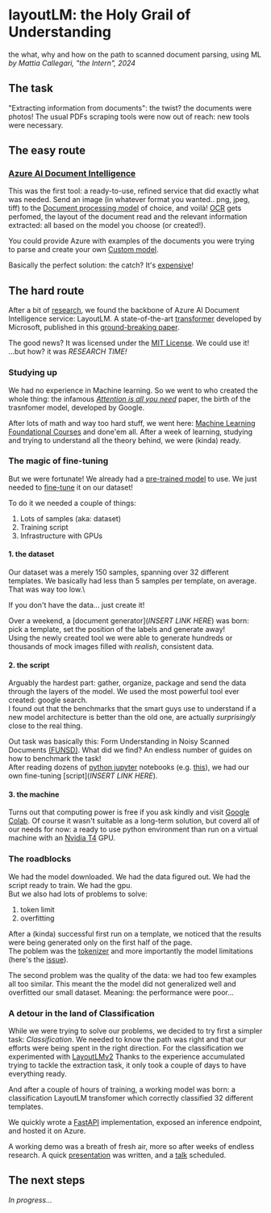 # layoutLM: the Holy Grail of Understanding

the what, why and how on the path to scanned document parsing, using ML \
_by Mattia Callegari, "the Intern", 2024_

## The task

"Extracting information from documents": the twist? the documents were photos!
The usual PDFs scraping tools were now out of reach: new tools were necessary.

## The easy route

### [Azure AI Document Intelligence](https://learn.microsoft.com/en-us/azure/ai-services/document-intelligence/?view=doc-intel-4.0.0&branch=release-build-cogserv-forms-recognizer)

This was the first tool: a ready-to-use, refined service that did exactly what was needed.
Send an image (in whatever format you wanted.. png, jpeg, tiff) to the [Document processing model](https://learn.microsoft.com/en-us/azure/ai-services/document-intelligence/concept-model-overview?view=doc-intel-4.0.0)
of choice, and voilà! [OCR](https://en.wikipedia.org/wiki/Optical_character_recognition) gets perfomed, the layout of the document read and the relevant information extracted: all based on the model you choose (or created!).

You could provide Azure with examples of the documents you were trying to parse and create your own [Custom model](https://learn.microsoft.com/en-us/azure/ai-services/document-intelligence/concept-custom?view=doc-intel-4.0.0).

Basically the perfect solution: the catch? It's [expensive](https://azure.microsoft.com/en-us/pricing/details/ai-document-intelligence/)!

## The hard route

After a bit of [research](https://www.microsoft.com/en-us/research/project/document-ai/), we found the backbone of Azure AI Document Intelligence service: LayoutLM. A state-of-the-art [transformer](https://en.wikipedia.org/wiki/Transformer_(machine_learning_model)) developed by Microsoft, published in this [ground-breaking paper](https://arxiv.org/abs/1912.13318).

The good news? It was licensed under the [MIT License](https://mit-license.org). We could use it! ...but how? it was _RESEARCH TIME!_

### Studying up

We had no experience in Machine learning. So we went to who created the whole thing: the infamous [_Attention is all you need_](https://arxiv.org/abs/1706.03762) paper, the birth of the trasnfomer model, developed by Google.

After lots of math and way too hard stuff, we went here: [Machine Learning Foundational Courses](https://developers.google.com/machine-learning/foundational-courses) and done'em all. After a week of learning, studying and trying to understand all the theory behind, we were (kinda) ready.

### The magic of fine-tuning

But we were fortunate! We already had a [pre-trained model](https://huggingface.co/microsoft/layoutlm-base-uncased) to use. We just needed to [fine-tune](https://en.wikipedia.org/wiki/Fine-tuning_(deep_learning)) it on our dataset!

To do it we needed a couple of things:

1. Lots of samples (aka: dataset)
2. Training script
3. Infrastructure with GPUs

#### 1. the dataset

Our dataset was a merely 150 samples, spanning over 32 different templates. We basically had less than 5 samples per template, on average. That was way too low.\

If you don't have the data... just create it!

Over a weekend, a [document generator](_INSERT LINK HERE_) was born: pick a template, set the position of the labels and generate away! \
Using the newly created tool we were able to generate hundreds or thousands of mock images filled with _realish_, consistent data.

#### 2. the script

Arguably the hardest part: gather, organize, package and send the data through the layers of the model. We used the most powerful tool ever created: google search. \
I found out that the benchmarks that the smart guys use to understand if a new model architecture is better than the old one, are actually _surprisingly_ close to the real thing.

Out task was basically this: Form Understanding in Noisy Scanned Documents [(FUNSD)](https://paperswithcode.com/dataset/funsd).
What did we find? An endless number of guides on how to benchmark the task! \
After reading dozens of [python jupyter](https://docs.jupyter.org/en/latest/start/index.html) notebooks (e.g. [this](https://github.com/NielsRogge/Transformers-Tutorials/blob/master/LayoutLM/Fine_tuning_LayoutLMForTokenClassification_on_FUNSD.ipynb)), we had our own fine-tuning [script](_INSERT LINK HERE_).

#### 3. the machine

Turns out that computing power is free if you ask kindly and visit [Google Colab](https://colab.research.google.com). Of course it wasn't suitable as a long-term solution, but coverd all of our needs for now: a ready to use python environment than run on a virtual machine with an [Nvidia T4](https://www.nvidia.com/content/dam/en-zz/Solutions/Data-Center/tesla-t4/t4-tensor-core-datasheet-951643.pdf) GPU.

### The roadblocks

We had the model downloaded. We had the data figured out. We had the script ready to train. We had the gpu. \
But we also had lots of problems to solve:

1. token limit
2. overfitting

After a (kinda) successful first run on a template, we noticed that the results were being generated only on the first half of the page. \
The poblem was the [tokenizer](https://huggingface.co/docs/transformers/model_doc/layoutlm#transformers.LayoutLMTokenizer) and more importantly the model limitations (here's the [issue](https://github.com/huggingface/transformers/issues/19190)).

The second problem was the quality of the data: we had too few examples all too similar. This meant the the model did not generalized well and overfitted our small dataset. Meaning: the performance were poor...

### A detour in the land of Classification

While we were trying to solve our problems, we decided to try first a simpler task: _Classification_.
We needed to know the path was right and that our efforts were being spent in the right direction.
For the classification we experimented with [LayoutLMv2](https://arxiv.org/abs/2012.14740)
Thanks to the experience accumulated trying to tackle the extraction task, it only took a couple of days to have everything ready.

And after a couple of hours of training, a working model was born: a classification LayoutLM transfomer which correctly classified 32 different templates.

We quickly wrote a [FastAPI](https://fastapi.tiangolo.com) implementation, exposed an inference endpoint, and hosted it on Azure.

A working demo was a breath of fresh air, more so after weeks of endless research.
A quick [presentation](https://www.dropbox.com/scl/fi/xbsar9a0znatikteprysx/Document-Understanding-with-Transformers-Unveiling-the-Power-of-LayoutLM.pdf?rlkey=52xz0j999dw8mr5jirv752r8y&dl=0) was written, and a [talk](https://caraservices.sharepoint.com/:v:/s/CARAServicesGmbH/Efat2OQajMNNgJ1SFKIad8wBH-kylyoaGcpxCsE4gEd3CQ?e=q6kABt) scheduled.

## The next steps

_In progress..._
